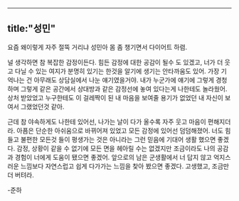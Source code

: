 
---
title:"성민"
---

요즘 왜이렇게 자주 절뚝 거리냐 성민아 몸 좀 챙기면서 다이어트 하렴.

널 생각하면 참 복잡한 감정이든다. 힘든 감정에 대한 공감이 될수 도 있겠고, 너가 더 웃고 다닐 수 있는 여지가 분명히 있기는 한것을 알기에 생기는 안타까움도 있어. 가장 기억나는 건 아무래도 상담실에서 나눈 얘기였을거야. 내가 누군가에 얘기에 그렇게 경청하며 그렇게 같은 공간에서 상대방과 같은 감정선에 놓여 있다는게 나한테도 놀라웠어. 상처 받았었고 누구한테도 이 걸레짝이 된 내 마음을 보여줄 용기가 없었던 내 자신이 보여서 그랬었던것 같아.

근데 참 야속하게도 나한테 있어선, 나가는 날이 다가 올수록 자주 웃고 마음이 편해지더라. 아픔은 단순한 아쉬움으로 바뀌어져 있었고 모든 감정에 있어선 덤덤해졌어. 너도 힘들고 불편한 모든것 들이 평생가는 것은 아니라는 그런 믿음에 기대어 생활 했으면 좋겠다. 감정, 상황이 같을 수 없기에 모든 면을 헤아릴 수는 없겠지만 조금이라도 나의 공감과 경험이 너에게 도움이 됐으면 좋겠어. 앞으로의 남은 군생활에서 너 답지 않고 억지스러운 느낌보다 자연스럽고 쉽게 다가가는 느낌을 찾아 봤으면 좋겠다. 고생했고, 조금만 더 버텨라.

-준하
